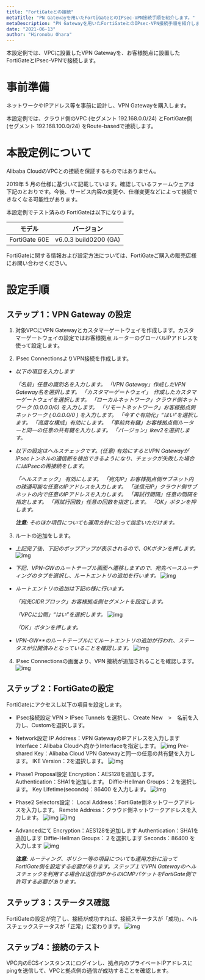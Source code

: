 ```yaml
---
title: "FortiGateとの接続"
metaTitle: "PN Gatewayを用いたFortiGateとのIPsec-VPN接続手順を紹介します。"
metaDescription: "PN Gatewayを用いたFortiGateとのIPsec-VPN接続手順を紹介します。"
date: "2021-06-13"
author: "Hironobu Ohara"
---
```




<!-- descriptionがコンテンツの前に表示されます -->

<!-- コンテンツを書くときはこの下に記載ください -->

本設定例では、VPCに設置したVPN Gatewayを、お客様拠点に設置したFortiGateとIPsec-VPNで接続します。

# 事前準備

ネットワークやIPアドレス等を事前に設計し、VPN Gatewayを購入します。

本設定例では、クラウド側のVPC (セグメント 192.168.0.0/24) とFortiGate側 (セグメント 192.168.100.0/24) をRoute-basedで接続します。

# 本設定例について

Alibaba CloudのVPCとの接続を保証するものではありません。

2019年 5 月の仕様に基づいて記載しています。確認しているファームウェアは下記のとおりです。今後、サービス内容の変更や、仕様変更などによって接続できなくなる可能性があります。

本設定例でテスト済みの FortiGateは以下になります。

| **モデル**    | **バージョン**        |
| ------------- | --------------------- |
| FortiGate 60E | v6.0.3 build0200 (GA) |

FortiGateに関する情報および設定方法については、FortiGateご購入の販売店様にお問い合わせください。

# 設定手順

## ステップ 1：VPN Gateway の設定

1. 対象VPCにVPN Gatewayとカスタマーゲートウェイを作成します。カスタマーゲートウェイの設定ではお客様拠点 ルーターのグローバルIPアドレスを使って設定します。

2. IPsec ConnectionsよりVPN接続を作成します。

- *以下の項目を入力します*

  *「名前」任意の識別名を入力します。*
  *「VPN Gateway」作成したVPN Gateway名を選択します。*
  *「カスタマーゲートウェイ」　作成したカスタマーゲートウェイを選択します。*
  *「ローカルネットワーク」クラウド側ネットワーク (0.0.0.0/0) を入力します。*
  *「リモートネットワーク」お客様拠点側ネットワーク ( 0.0.0.0/0 ) を入力します。*
  *「今すぐ有効化」“はい”を選択します。*
  *「高度な構成」有効にします。*
  *「事前共有鍵」お客様拠点側ルーターと同一の任意の共有鍵を入力します。*
  *「バージョン」ikev2を選択します。*

- *以下の設定はヘルスチェックです。(任意)*
  *有効にするとVPN GatewayがIPsecトンネルの通信断を検出できるようになり、チェックが失敗した場合にはIPsecの再接続をします。*

  *「ヘルスチェック」 有効にします。*
  *「宛先IP」お客様拠点側サブネット内の疎通可能な任意のIPアドレスを入力します。*
  *「送信元IP」クラウド側サブネットの内で任意のIPアドレスを入力します。*
  *「再試行間隔」任意の間隔を指定します。*
  *「再試行回数」任意の回数を指定します。*
  *「OK」ボタンを押します。*

  ***注意:*** *そのほか項目についても運用方針に沿って指定いただけます。*

3. ルートの追加をします。

- *上記完了後、下記のポップアップが表示されるので、OKボタンを押します。*
  ![img](https://raw.githubusercontent.com/ohiro18/ts.dev/master/content/network-connect-case/images/cm-001.png)

- *下記、VPN-GWのルートテーブル画面へ遷移しますので、宛先ベースルーティングのタブを選択し、ルートエントリの追加を行います。*
  ![img](https://raw.githubusercontent.com/ohiro18/ts.dev/master/content/network-connect-case/images/cm-002.png)

- *ルートエントリの追加は下記の様に行います。*

  *「宛先CIDRブロック」お客様拠点側セグメントを設定します。*

  *「VPCに公開」“はい”を選択します。*
  ![img](https://raw.githubusercontent.com/ohiro18/ts.dev/master/content/network-connect-case/images/cm-003.png)

  *「OK」ボタンを押します。*

- *VPN-GW**のルートテーブルにてルートエントリの追加が行われ、ステータスが公開済みとなっていることを確認します。*
  ![img](https://raw.githubusercontent.com/ohiro18/ts.dev/master/content/network-connect-case/images/cm-004.png)

4. IPsec Connectionsの画面より、VPN 接続が追加されることを確認します。
    ![img](https://raw.githubusercontent.com/ohiro18/ts.dev/master/content/network-connect-case/images/cm-005.png)

## ステップ 2：FortiGateの設定

FortiGateにアクセスし以下の項目を設定します。

- IPsec接続設定
VPN > IPsec Tunnels を選択し、Create New　>　名前を入力し、Customを選択します。

- Network設定
IP Address：VPN GatewayのIPアドレスを入力します
Interface：Alibaba Cloudへ向かうInterfaceを指定します。
  ![img](https://raw.githubusercontent.com/ohiro18/ts.dev/master/content/network-connect-case/images/ft-001.png)
Pre-shared Key：Alibaba Cloud VPN Gatewayと同一の任意の共有鍵を入力します。
IKE Version：2を選択します。
  ![img](https://raw.githubusercontent.com/ohiro18/ts.dev/master/content/network-connect-case/images/ft-002.png)

- Phase1 Proposal設定
Encryption：AES128を追加します。
Authentication：SHA1を追加します。
Diffie-Hellman Groups：２を選択します。
Key Lifetime(seconds)：86400 を入力します。
  ![img](https://raw.githubusercontent.com/ohiro18/ts.dev/master/content/network-connect-case/images/ft-003.png)

- Phase2 Selectors設定：
Local Address：FortiGate側ネットワークアドレスを入力します。
Remote Address：クラウド側ネットワークアドレスを入力します。
  ![img](https://raw.githubusercontent.com/ohiro18/ts.dev/master/content/network-connect-case/images/ft-004.png)
  ![img](https://raw.githubusercontent.com/ohiro18/ts.dev/master/content/network-connect-case/images/ft-005.png)

- Advancedにて
Encryption：AES128を追加します
Authentication：SHA1を追加します
Diffie-Hellman Groups：２を選択します
Seconds：86400 を入力します
  ![img](https://raw.githubusercontent.com/ohiro18/ts.dev/master/content/network-connect-case/images/ft-005.png)

  ***注意:*** *ルーティング、ポリシー等の項目についても運用方針に沿ってFortiGate側を設定する必要があります。ステップ１でVPN Gatewayのヘルスチェックを利用する場合は送信元IPからのICMPパケットをFortiGate側で許可する必要があります。*

## ステップ 3：ステータス確認

FortiGateの設定が完了し、接続が成功すれば、接続ステータスが「成功」、ヘルスチェックステータスが「正常」に変わります。
  ![img](https://raw.githubusercontent.com/ohiro18/ts.dev/master/content/network-connect-case/images/cm-006.png)

## ステップ4：接続のテスト

VPC内のECSインスタンスにログインし、拠点内のプライベートIPアドレスにpingを送信して、VPCと拠点側の通信が成功することを確認します。
